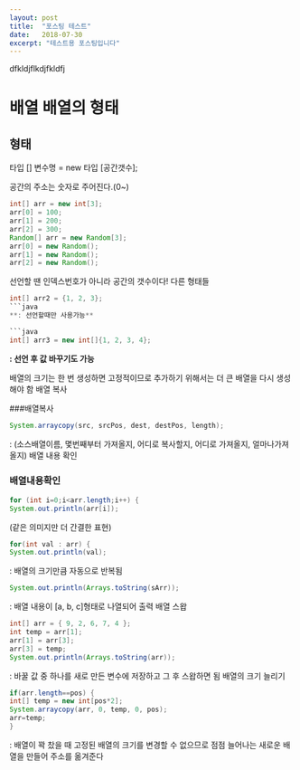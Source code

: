 ```yaml
---
layout: post
title:  "포스팅 테스트"
date:   2018-07-30
excerpt: "테스트용 포스팅입니다"
---
```


dfkldjflkdjfkldfj


# 배열  배열의 형태
## 형태

타입 [] 변수명 = new 타입 [공간갯수];

공간의 주소는 숫자로 주어진다.(0~)

```java
int[] arr = new int[3];
arr[0] = 100;
arr[1] = 200;
arr[2] = 300;
Random[] arr = new Random[3];
arr[0] = new Random();
arr[1] = new Random();
arr[2] = new Random();
```

선언할 땐 인덱스번호가 아니라
공간의 갯수이다!
다른 형태들

```java
int[] arr2 = {1, 2, 3};
```java
**: 선언할때만 사용가능**

```java
int[] arr3 = new int[]{1, 2, 3, 4};
```

**: 선언 후 값 바꾸기도 가능**

배열의 크기는 한 번 생성하면 고정적이므로
추가하기 위해서는 더 큰 배열을 다시 생성해야 함  배열 복사


###배열복사
```java
System.arraycopy(src, srcPos, dest, destPos, length);
```
: (소스배열이름, 몇번째부터 가져올지,
어디로 복사할지, 어디로 가져올지, 얼마나가져올지)  배열 내용 확인


### 배열내용확인
```java
for (int i=0;i<arr.length;i++) {
System.out.println(arr[i]);
```
(같은 의미지만 더 간결한 표현)

```java
for(int val : arr) {
System.out.println(val);
```
: 배열의 크기만큼 자동으로 반복됨

```java
System.out.println(Arrays.toString(sArr));
```

: 배열 내용이 [a, b, c]형태로 나열되어 출력  배열 스왑

```java
int[] arr = { 9, 2, 6, 7, 4 };
int temp = arr[1];
arr[1] = arr[3];
arr[3] = temp;
System.out.println(Arrays.toString(arr));
```

: 바꿀 값 중 하나를 새로 만든 변수에 저장하고
그 후 스왑하면 됨  배열의 크기 늘리기

```java
if(arr.length==pos) {
int[] temp = new int[pos*2];
System.arraycopy(arr, 0, temp, 0, pos);
arr=temp;
}
```

: 배열이 꽉 찼을 때 고정된 배열의 크기를 변경할
수 없으므로 점점 늘어나는 새로운 배열을 만들어
주소를 옮겨준다
